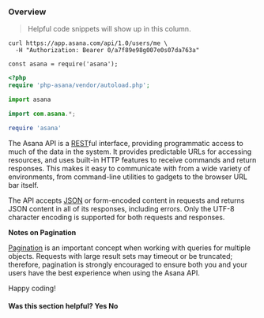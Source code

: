 <span></span>
<section class="full-section">
<section>

# Overview

> Helpful code snippets will show up in this column.

```shell
curl https://app.asana.com/api/1.0/users/me \
  -H "Authorization: Bearer 0/a7f89e98g007e0s07da763a"
```

```javascript--nodejs
const asana = require('asana');
```

```php
<?php
require 'php-asana/vendor/autoload.php';
```

```python
import asana
```

```java
import com.asana.*;
```

```ruby
require 'asana'
```

<span class="description">
The Asana API is a <a href="http://en.wikipedia.org/wiki/Representational_State_Transfer" target="_blank" rel="noopener noreferrer">REST</a>ful
interface, providing programmatic access to much of the data in the system. It provides predictable URLs for accessing
resources, and uses built-in HTTP features to receive commands and return responses. This makes it easy to communicate
with from a wide variety of environments, from command-line utilities to gadgets to the browser URL bar itself.
</span>

The API accepts <a href="http://json.org/" target="_blank" rel="noopener noreferrer">JSON</a> or form-encoded content in requests and returns
JSON content in all of its responses, including errors. Only the UTF-8 character encoding is supported for both
requests and responses.

**Notes on Pagination**

<a href="/docs/pagination">Pagination</a> is an important concept when working
with queries for multiple objects. Requests with large result sets may timeout or be truncated; therefore,
pagination is strongly encouraged to ensure both you and your users have the best experience when using the Asana API.

Happy coding!

<div>
  <div class="docs-developer-satisfaction-content">
      <h4>Was this section helpful? <a class="positiveFeedback-DevSatisfaction" style="cursor:pointer;">Yes </a><a class="negativeFeedback-DevSatisfaction" style="cursor:pointer;">No</a></h4>
  </div>
</div>


</section>

